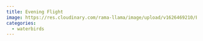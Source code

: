 ```yaml
---
title: Evening Flight
image: https://res.cloudinary.com/rama-llama/image/upload/v1626469210/Evening_Flight_jxq3dd.jpg
categories:
  - waterbirds
---
```

